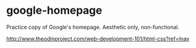 # google-homepage

Practice copy of Google's homepage.  Aesthetic only, non-functional.

http://www.theodinproject.com/web-development-101/html-css?ref=lnav